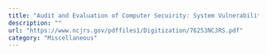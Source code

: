 ```yaml
---
title: "Audit and Evaluation of Computer Secuirity: System Vulnerabilities and Controls II"
description: ""
url: "https://www.ncjrs.gov/pdffiles1/Digitization/76253NCJRS.pdf"
category: "Miscellaneous"
---
```

